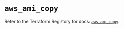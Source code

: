 # `aws_ami_copy`

Refer to the Terraform Registory for docs: [`aws_ami_copy`](https://registry.terraform.io/providers/hashicorp/aws/5.29.0/docs/resources/ami_copy).
